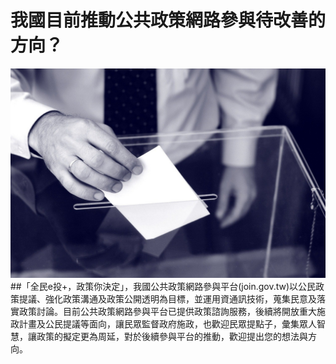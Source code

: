 # 我國目前推動公共政策網路參與待改善的方向？
![](215.jpg)
##「全民e投+，政策你決定」，我國公共政策網路參與平台(join.gov.tw)以公民政策提議、強化政策溝通及政策公開透明為目標，並運用資通訊技術，蒐集民意及落實政策討論。目前公共政策網路參與平台已提供政策諮詢服務，後續將開放重大施政計畫及公民提議等面向，讓民眾監督政府施政，也歡迎民眾提點子，彙集眾人智慧，讓政策的擬定更為周延，對於後續參與平台的推動，歡迎提出您的想法與方向。